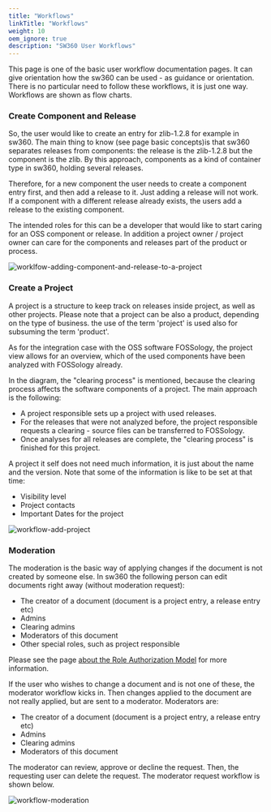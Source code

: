 ```yaml
---
title: "Workflows"
linkTitle: "Workflows"
weight: 10
oem_ignore: true
description: "SW360 User Workflows"
---
```


This page is one of the basic user workflow documentation pages. It can give orientation how the sw360 can be used - as guidance or orientation. There is no particular need to follow these workflows, it is just one way. Workflows are shown as flow charts.

### Create Component and Release

So, the user would like to create an entry for zlib-1.2.8 for example in sw360. The main thing to know (see page basic concepts)is that sw360 separates releases from components: the release is the zlib-1.2.8 but the component is the zlib. By this approach, components as a kind of container type in sw360, holding several releases.

Therefore, for a new component the user needs to create a component entry first, and then add a release to it. Just adding a release will not work. If a component with a different release already exists, the users add a release to the existing component.

The intended roles for this can be a developer that would like to start caring for an OSS component or release. In addition a project owner / project owner can care for the components and releases part of the product or process.

![worklfow-adding-component-and-release-to-a-project](https://github.com/eclipse/sw360/wiki/images-workflow/worklfow-adding-component-and-release-to-a-project.png)

### Create a Project

A project is a structure to keep track on releases inside project, as well as other projects. Please note that a project can be also a product, depending on the type of business. the use of the term 'project' is used also for subsuming the term 'product'.

As for the integration case with the OSS software FOSSology, the project view allows for an overview, which of the used components have been analyzed with FOSSology already.

In the diagram, the "clearing process" is mentioned, because the clearing process affects the software components of a project. The main approach is the following:

* A project responsible sets up a project with used releases.
* For the releases that were not analyzed before, the project responsible requests a clearing - source files can be transferred to FOSSology.
* Once analyses for all releases are complete, the "clearing process" is finished for this project.

A project it self does not need much information, it is just about the name and the version. Note that some of the information is like to be set at that time:

* Visibility level
* Project contacts
* Important Dates for the project

![workflow-add-project](https://github.com/eclipse/sw360/wiki/images-workflow/workflow-add-project.png)

### Moderation

The moderation is the basic way of applying changes if the document is not created by someone else. In sw360 the following person can edit documents right away (without moderation request):

* The creator of a document (document is a project entry, a release entry etc)
* Admins
* Clearing admins
* Moderators of this document
* Other special roles, such as project responsible 

Please see the page [about the Role Authorization Model](https://github.com/eclipse/sw360/wiki/Dev-Role-Authorisation-Model) for more information.

If the user who wishes to change a document and is not one of these, the moderator workflow kicks in. Then changes applied to the document are not really applied, but are sent to a moderator. Moderators are:

* The creator of a document (document is a project entry, a release entry etc)
* Admins
* Clearing admins
* Moderators of this document

The moderator can review, approve or decline the request. Then, the requesting user can delete the request. The moderator request workflow is shown below.

![workflow-moderation](https://github.com/eclipse/sw360/wiki/images-workflow/workflow-moderation.png)
